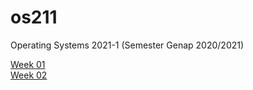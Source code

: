 # os211
Operating Systems 2021-1 (Semester Genap 2020/2021)

[Week 01](https://saepasomba.github.io/os211/W01/)<br>
[Week 02](https://saepasomba.github.io/os211/W02/)
